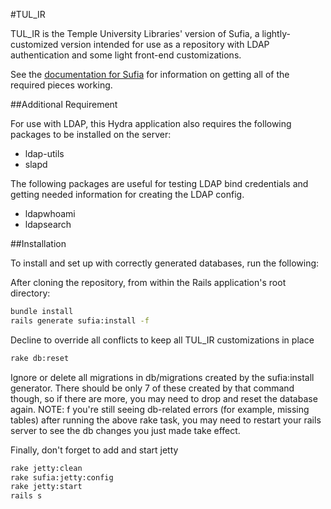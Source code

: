 #TUL_IR

TUL_IR is the Temple University Libraries' version of Sufia, a lightly-customized version intended for use as a repository with LDAP authentication and some light front-end customizations.  

See the [documentation for Sufia](https://github.com/projecthydra/sufia) for information on getting all of the required pieces working.

##Additional Requirement

For use with LDAP, this Hydra application also requires the following packages to be installed on the server:
* ldap-utils
* slapd

The following packages are useful for testing LDAP bind credentials and getting needed information for creating the LDAP config.

* ldapwhoami
* ldapsearch

##Installation

To install and set up with correctly generated databases, run the following:

After cloning the repository, from within the Rails application's root directory:
```bash
bundle install
rails generate sufia:install -f
```
Decline to override all conflicts to keep all TUL_IR customizations in place

```bash
rake db:reset
```
Ignore or delete all migrations in db/migrations created by the sufia:install generator.  There should be only 7 of these created by that command though, so if there are more, you may need to drop and reset the database again.
NOTE: f you're still seeing db-related errors (for example, missing tables) after running the above rake task, you may need to restart your rails server to see the db changes you just made take effect.

Finally, don't forget to add and start jetty
```bash
rake jetty:clean
rake sufia:jetty:config
rake jetty:start
rails s
```